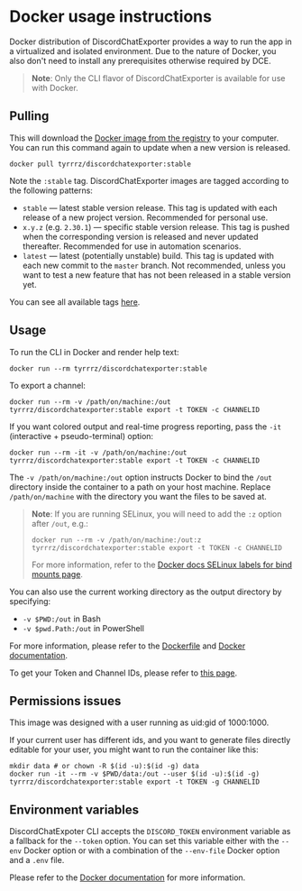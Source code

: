 # Docker usage instructions

Docker distribution of DiscordChatExporter provides a way to run the app in a virtualized and isolated environment. Due to the nature of Docker, you also don't need to install any prerequisites otherwise required by DCE.

> **Note**:
> Only the CLI flavor of DiscordChatExporter is available for use with Docker.

## Pulling

This will download the [Docker image from the registry](https://hub.docker.com/r/tyrrrz/discordchatexporter) to your computer. You can run this command again to update when a new version is released.

```console
docker pull tyrrrz/discordchatexporter:stable
```

Note the `:stable` tag. DiscordChatExporter images are tagged according to the following patterns:

- `stable` — latest stable version release. This tag is updated with each release of a new project version. Recommended for personal use.
- `x.y.z` (e.g. `2.30.1`) — specific stable version release. This tag is pushed when the corresponding version is released and never updated thereafter. Recommended for use in automation scenarios.
- `latest` — latest (potentially unstable) build. This tag is updated with each new commit to the `master` branch. Not recommended, unless you want to test a new feature that has not been released in a stable version yet.

You can see all available tags [here](https://hub.docker.com/r/tyrrrz/discordchatexporter/tags?ordering=name).

## Usage

To run the CLI in Docker and render help text:

```console
docker run --rm tyrrrz/discordchatexporter:stable
```

To export a channel:

```console
docker run --rm -v /path/on/machine:/out tyrrrz/discordchatexporter:stable export -t TOKEN -c CHANNELID
```

If you want colored output and real-time progress reporting, pass the `-it` (interactive + pseudo-terminal) option:

```console
docker run --rm -it -v /path/on/machine:/out tyrrrz/discordchatexporter:stable export -t TOKEN -c CHANNELID
```

The `-v /path/on/machine:/out` option instructs Docker to bind the `/out` directory inside the container to a path on your host machine. Replace `/path/on/machine` with the directory you want the files to be saved at.

> **Note**:
> If you are running SELinux, you will need to add the `:z` option after `/out`, e.g.:
>
> ```console
> docker run --rm -v /path/on/machine:/out:z tyrrrz/discordchatexporter:stable export -t TOKEN -c CHANNELID
> ```
>
> For more information, refer to the [Docker docs SELinux labels for bind mounts page](https://docs.docker.com/storage/bind-mounts/#configure-the-selinux-label).

You can also use the current working directory as the output directory by specifying:

- `-v $PWD:/out` in Bash
- `-v $pwd.Path:/out` in PowerShell

For more information, please refer to the [Dockerfile](https://github.com/Tyrrrz/DiscordChatExporter/blob/master/DiscordChatExporter.Cli.dockerfile) and [Docker documentation](https://docs.docker.com/engine/reference/run).

To get your Token and Channel IDs, please refer to [this page](Token-and-IDs.md).

## Permissions issues

This image was designed with a user running as uid:gid of 1000:1000.

If your current user has different ids, and you want to generate files directly editable for your user, you might want to run the container like this:

``` console
mkdir data # or chown -R $(id -u):$(id -g) data
docker run -it --rm -v $PWD/data:/out --user $(id -u):$(id -g) tyrrrz/discordchatexporter:stable export -t TOKEN -g CHANNELID
```

## Environment variables

DiscordChatExpoter CLI accepts the `DISCORD_TOKEN` environment variable as a fallback for the `--token` option. You can set this variable either with the `--env` Docker option or with a combination of the `--env-file` Docker option and a `.env` file.

Please refer to the [Docker documentation](https://docs.docker.com/engine/reference/commandline/run/#set-environment-variables--e---env---env-file) for more information.
